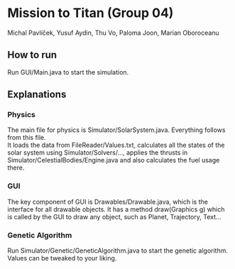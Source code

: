 # Mission to Titan (Group 04)

Michal Pavlíček, Yusuf Aydin, Thu Vo, Paloma Joon, Marian Oboroceanu

## How to run

Run GUI/Main.java to start the simulation.

## Explanations

### Physics

The main file for physics is Simulator/SolarSystem.java. Everything follows from this file.
<br />
It loads the data from FileReader/Values.txt, calculates all the states of the solar system using Simulator/Solvers/..., applies the thrusts in Simulator/CelestialBodies/Engine.java and also calculates the fuel usage there.

### GUI

The key component of GUI is Drawables/Drawable.java, which is the interface for all drawable objects. It has a method draw(Graphics g) which is called by the GUI to draw any object, such as Planet, Trajectory, Text...

### Genetic Algorithm

Run Simulator/Genetic/GeneticAlgorithm.java to start the genetic algorithm. Values can be tweaked to your liking.
